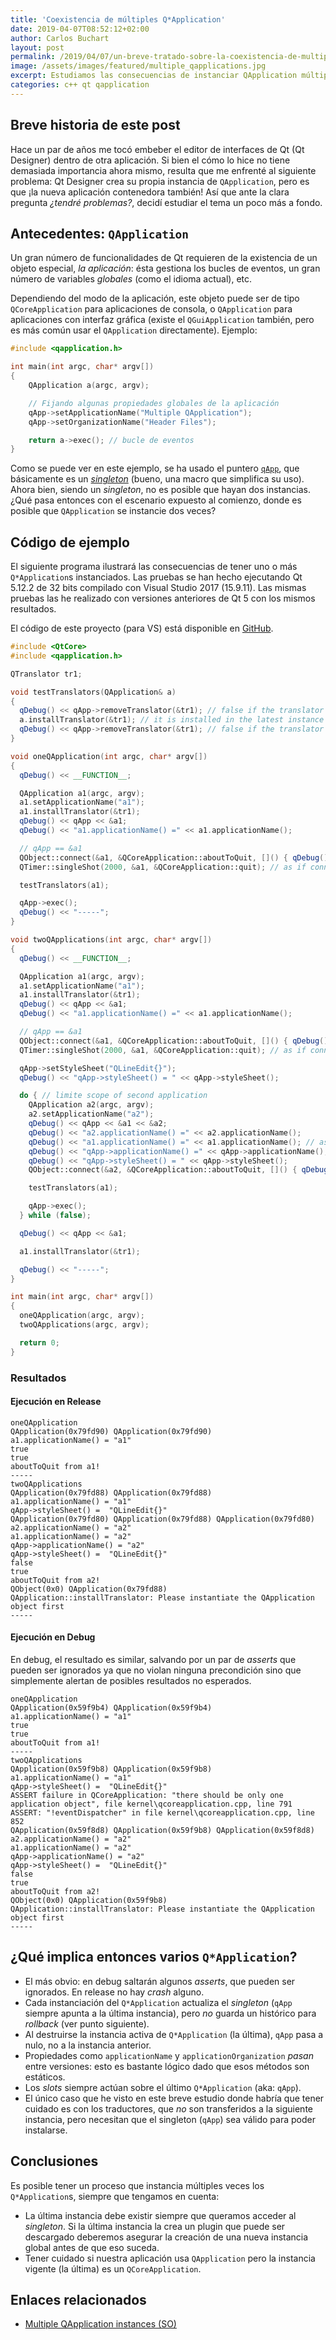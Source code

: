 ```yaml
---
title: 'Coexistencia de múltiples Q*Application'
date: 2019-04-07T08:52:12+02:00
author: Carlos Buchart
layout: post
permalink: /2019/04/07/un-breve-tratado-sobre-la-coexistencia-de-multiples-qapplication/
image: /assets/images/featured/multiple_qapplications.jpg
excerpt: Estudiamos las consecuencias de instanciar QApplication múltiples veces y las consideraciones a tener en cuenta.
categories: c++ qt qapplication
---
```

## Breve historia de este post

Hace un par de años me tocó embeber el editor de interfaces de Qt (Qt Designer) dentro de otra aplicación. Si bien el cómo lo hice no tiene demasiada importancia ahora mismo, resulta que me enfrenté al siguiente problema: Qt Designer crea su propia instancia de `QApplication`, pero es que ¡la nueva aplicación contenedora también! Así que ante la clara pregunta _¿tendré problemas?_, decidí estudiar el tema un poco más a fondo.

## Antecedentes: `QApplication`

Un gran número de funcionalidades de Qt requieren de la existencia de un objeto especial, _la aplicación_: ésta gestiona los bucles de eventos, un gran número de variables _globales_ (como el idioma actual), etc.

Dependiendo del modo de la aplicación, este objeto puede ser de tipo `QCoreApplication` para aplicaciones de consola, o `QApplication` para aplicaciones con interfaz gráfica (existe el `QGuiApplication` también, pero es más común usar el `QApplication` directamente). Ejemplo:

```cpp
#include <qapplication.h>

int main(int argc, char* argv[])
{
    QApplication a(argc, argv);

    // Fijando algunas propiedades globales de la aplicación
    qApp->setApplicationName("Multiple QApplication");
    qApp->setOrganizationName("Header Files");

    return a->exec(); // bucle de eventos
}
```

Como se puede ver en este ejemplo, se ha usado el puntero [`qApp`](https://doc.qt.io/qt-5/qapplication.html#qApp), que básicamente es un [_singleton_](https://en.wikipedia.org/wiki/Singleton_pattern) (bueno, una macro que simplifica su uso). Ahora bien, siendo un _singleton_, no es posible que hayan dos instancias. ¿Qué pasa entonces con el escenario expuesto al comienzo, donde es posible que `QApplication` se instancie dos veces?

## Código de ejemplo

El siguiente programa ilustrará las consecuencias de tener uno o más `Q*Application`s instanciados. Las pruebas se han hecho ejecutando Qt 5.12.2 de 32 bits compilado con Visual Studio 2017 (15.9.11). Las mismas pruebas las he realizado con versiones anteriores de Qt 5 con los mismos resultados.

El código de este proyecto (para VS) está disponible en [GitHub](https://github.com/BlogHeaderFiles/SourceCode/tree/master/Multiple_QApplications).

```cpp
#include <QtCore>
#include <qapplication.h>

QTranslator tr1;

void testTranslators(QApplication& a)
{
  qDebug() << qApp->removeTranslator(&tr1); // false if the translator is not installed
  a.installTranslator(&tr1); // it is installed in the latest instance (as if called from qApp)
  qDebug() << qApp->removeTranslator(&tr1); // false if the translator is not installed
}

void oneQApplication(int argc, char* argv[])
{
  qDebug() << __FUNCTION__;

  QApplication a1(argc, argv);
  a1.setApplicationName("a1");
  a1.installTranslator(&tr1);
  qDebug() << qApp << &a1;
  qDebug() << "a1.applicationName() =" << a1.applicationName();

  // qApp == &a1
  QObject::connect(&a1, &QCoreApplication::aboutToQuit, []() { qDebug() << "aboutToQuit from a1!"; });
  QTimer::singleShot(2000, &a1, &QCoreApplication::quit); // as if connected to latest qApp

  testTranslators(a1);

  qApp->exec();
  qDebug() << "-----";
}

void twoQApplications(int argc, char* argv[])
{
  qDebug() << __FUNCTION__;

  QApplication a1(argc, argv);
  a1.setApplicationName("a1");
  a1.installTranslator(&tr1);
  qDebug() << qApp << &a1;
  qDebug() << "a1.applicationName() =" << a1.applicationName();

  // qApp == &a1
  QObject::connect(&a1, &QCoreApplication::aboutToQuit, []() { qDebug() << "aboutToQuit from a1!"; });
  QTimer::singleShot(2000, &a1, &QCoreApplication::quit); // as if connected to latest qApp

  qApp->setStyleSheet("QLineEdit{}");
  qDebug() << "qApp->styleSheet() = " << qApp->styleSheet();

  do { // limite scope of second application
    QApplication a2(argc, argv);
    a2.setApplicationName("a2");
    qDebug() << qApp << &a1 << &a2;
    qDebug() << "a2.applicationName() =" << a2.applicationName();
    qDebug() << "a1.applicationName() =" << a1.applicationName(); // as if called from qApp
    qDebug() << "qApp->applicationName() =" << qApp->applicationName();
    qDebug() << "qApp->styleSheet() = " << qApp->styleSheet();
    QObject::connect(&a2, &QCoreApplication::aboutToQuit, []() { qDebug() << "aboutToQuit from a2!"; });

    testTranslators(a1);

    qApp->exec();
  } while (false);

  qDebug() << qApp << &a1;

  a1.installTranslator(&tr1);

  qDebug() << "-----";
}

int main(int argc, char* argv[])
{
  oneQApplication(argc, argv);
  twoQApplications(argc, argv);

  return 0;
}
```

### Resultados

#### Ejecución en Release

```text
oneQApplication
QApplication(0x79fd90) QApplication(0x79fd90)
a1.applicationName() = "a1"
true
true
aboutToQuit from a1!
-----
twoQApplications
QApplication(0x79fd88) QApplication(0x79fd88)
a1.applicationName() = "a1"
qApp->styleSheet() =  "QLineEdit{}"
QApplication(0x79fd80) QApplication(0x79fd88) QApplication(0x79fd80)
a2.applicationName() = "a2"
a1.applicationName() = "a2"
qApp->applicationName() = "a2"
qApp->styleSheet() =  "QLineEdit{}"
false
true
aboutToQuit from a2!
QObject(0x0) QApplication(0x79fd88)
QApplication::installTranslator: Please instantiate the QApplication object first
-----
```

#### Ejecución en Debug

En debug, el resultado es similar, salvando por un par de _asserts_ que pueden ser ignorados ya que no violan ninguna precondición sino que simplemente alertan de posibles resultados no esperados.

```text
oneQApplication
QApplication(0x59f9b4) QApplication(0x59f9b4)
a1.applicationName() = "a1"
true
true
aboutToQuit from a1!
-----
twoQApplications
QApplication(0x59f9b8) QApplication(0x59f9b8)
a1.applicationName() = "a1"
qApp->styleSheet() =  "QLineEdit{}"
ASSERT failure in QCoreApplication: "there should be only one application object", file kernel\qcoreapplication.cpp, line 791
ASSERT: "!eventDispatcher" in file kernel\qcoreapplication.cpp, line 852
QApplication(0x59f8d8) QApplication(0x59f9b8) QApplication(0x59f8d8)
a2.applicationName() = "a2"
a1.applicationName() = "a2"
qApp->applicationName() = "a2"
qApp->styleSheet() =  "QLineEdit{}"
false
true
aboutToQuit from a2!
QObject(0x0) QApplication(0x59f9b8)
QApplication::installTranslator: Please instantiate the QApplication object first
-----
```

## ¿Qué implica entonces varios `Q*Application`?

- El más obvio: en debug saltarán algunos _asserts_, que pueden ser ignorados. En release no hay _crash_ alguno.
- Cada instanciación del `Q*Application` actualiza el _singleton_ (`qApp` siempre apunta a la última instancia), pero _no_ guarda un histórico para _rollback_ (ver punto siguiente).
- Al destruirse la instancia activa de `Q*Application` (la última), `qApp` pasa a nulo, no a la instancia anterior.
- Propiedades como `applicationName` y `applicationOrganization` _pasan_ entre versiones: esto es bastante lógico dado que esos métodos son estáticos.
- Los _slots_ siempre actúan sobre el último `Q*Application` (aka: `qApp`).
- El único caso que he visto en este breve estudio donde habría que tener cuidado es con los traductores, que _no_ son transferidos a la siguiente instancia, pero necesitan que el singleton (`qApp`) sea válido para poder instalarse.

## Conclusiones

Es posible tener un proceso que instancia múltiples veces los `Q*Application`s, siempre que tengamos en cuenta:

- La última instancia debe existir siempre que queramos acceder al _singleton_. Si la última instancia la crea un plugin que puede ser descargado deberemos asegurar la creación de una nueva instancia global antes de que eso suceda.
- Tener cuidado si nuestra aplicación usa `QApplication` pero la instancia vigente (la última) es un `QCoreApplication`.

## Enlaces relacionados

- [Multiple QApplication instances (SO)](https://stackoverflow.com/q/46304070/1485885)

